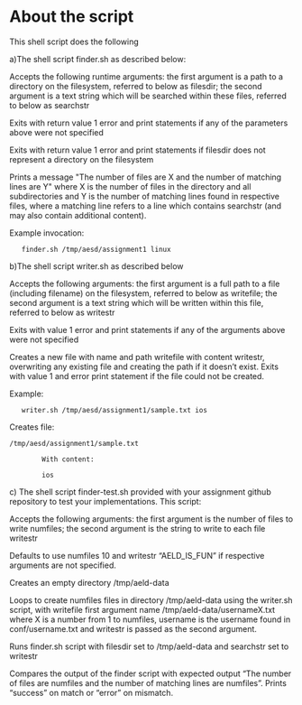 # About the script
This shell script does the following

a)The shell script finder.sh as described below:

Accepts the following runtime arguments: the first argument is a path to a directory on the filesystem, referred to below as filesdir; the second argument is a text string which will be searched within these files, referred to below as searchstr

Exits with return value 1 error and print statements if any of the parameters above were not specified

Exits with return value 1 error and print statements if filesdir does not represent a directory on the filesystem

Prints a message "The number of files are X and the number of matching lines are Y" where X is the number of files in the directory and all subdirectories and Y is the number of matching lines found in respective files, where a matching line refers to a line which contains searchstr (and may also contain additional content).

Example invocation:

       finder.sh /tmp/aesd/assignment1 linux
b)The shell script writer.sh as described below

Accepts the following arguments: the first argument is a full path to a file (including filename) on the filesystem, referred to below as writefile; the second argument is a text string which will be written within this file, referred to below as writestr

Exits with value 1 error and print statements if any of the arguments above were not specified

Creates a new file with name and path writefile with content writestr, overwriting any existing file and creating the path if it doesn’t exist. Exits with value 1 and error print statement if the file could not be created.

Example:

       writer.sh /tmp/aesd/assignment1/sample.txt ios

Creates file:

    /tmp/aesd/assignment1/sample.txt

            With content:

            ios

c) The shell script finder-test.sh provided with your assignment github repository to test your implementations.  This script:

Accepts the following arguments: the first argument is the number of files to write numfiles; the second argument is the string to write to each file writestr

Defaults to use numfiles 10 and writestr “AELD_IS_FUN” if respective arguments are not specified.

Creates an empty directory /tmp/aeld-data

Loops to create numfiles files in directory /tmp/aeld-data using the writer.sh script, with writefile first argument name /tmp/aeld-data/usernameX.txt where X is a number from 1 to numfiles, username is the username found in conf/username.txt and writestr is passed as the second argument.

Runs finder.sh script with filesdir set to /tmp/aeld-data and searchstr set to writestr

Compares the output of the finder script with expected output “The number of files are numfiles and the number of matching lines are numfiles”. Prints “success” on match or “error” on mismatch.

